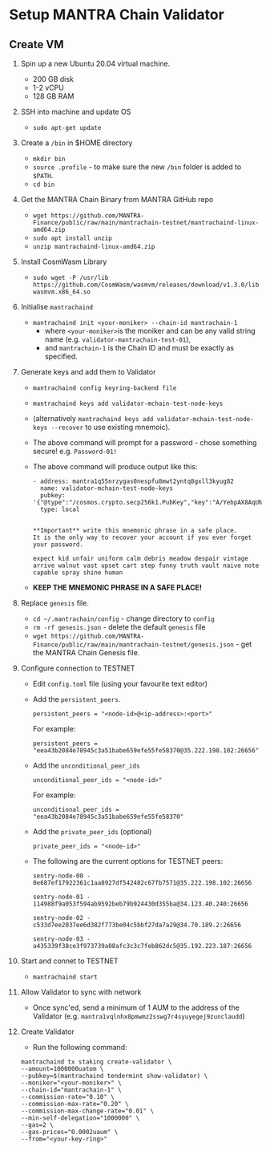 # Setup MANTRA Chain Validator

## Create VM

1. Spin up a new Ubuntu 20.04 virtual machine.
	- 200 GB disk
	- 1-2 vCPU
	- 128 GB RAM
2. SSH into machine and update OS
	- `sudo apt-get update`
3. Create a `/bin` in $HOME directory
	- `mkdir bin`
	- `source .profile` - to make sure the new `/bin` folder is added to `$PATH`.
	- `cd bin`
4.  Get the MANTRA Chain Binary from MANTRA GitHub repo
	- `wget https://github.com/MANTRA-Finance/public/raw/main/mantrachain-testnet/mantrachaind-linux-amd64.zip`
	- `sudo apt install unzip`
	- `unzip mantrachaind-linux-amd64.zip`
5. Install CosmWasm Library
	- `sudo wget -P /usr/lib https://github.com/CosmWasm/wasmvm/releases/download/v1.3.0/libwasmvm.x86_64.so`
5. Initialise `mantrachaind`
	- `mantrachaind init <your-moniker> --chain-id mantrachain-1`
		- where `<your-moniker>`is the moniker and can be any valid string name (e.g. `validator-mantrachain-test-01`),
		- and `mantrachain-1` is the Chain ID and must be exactly as specified.
6. Generate keys and add them to Validator
	- `mantrachaind config keyring-backend file`
	- `mantrachaind keys add validator-mchain-test-node-keys`
	- (alternatively `mantrachaind keys add validator-mchain-test-node-keys --recover` to use existing mnemoic).
	- The above command will prompt for a password - chose something secure! e.g. `Password-01!`
	- The above command will produce output like this:

		```
		- address: mantra1q55nrzygas0nespfu8mwt2yntq8gxll3kyug82
		  name: validator-mchain-test-node-keys
		  pubkey: '{"@type":"/cosmos.crypto.secp256k1.PubKey","key":"A/YebpAX8AqUNcNXcqIy53fJo8BGFCSaQA5A0XQWMlCG"}'
		  type: local
		
		
		**Important** write this mnemonic phrase in a safe place.
		It is the only way to recover your account if you ever forget your password.
		
		expect kid unfair uniform calm debris meadow despair vintage arrive walnut vast upset cart step funny truth vault naive note capable spray shine human
		```
	- **KEEP THE MNEMONIC PHRASE IN A SAFE PLACE!**

7. Replace `genesis` file.
	- `cd ~/.mantrachain/config` - change directory to `config`
	- `rm -rf genesis.json` - delete the default `genesis` file
	-  `wget https://github.com/MANTRA-Finance/public/raw/main/mantrachain-testnet/genesis.json` - get the MANTRA Chain Genesis file.
8. Configure connection to TESTNET
	- Edit `config.toml` file (using your favourite text editor)
	- Add the `persistent_peers`.  
	
		```		
		persistent_peers = "<node-id>@<ip-address>:<port>"
		```
		For example:
		
		```		
		persistent_peers = "eea43b2084e78945c3a51babe659efe55fe58370@35.222.198.102:26656"
		```
		
	- Add the `unconditional_peer_ids`
	
		```
		unconditional_peer_ids = "<node-id>"
		```
		For example:
		
		```
		unconditional_peer_ids = "eea43b2084e78945c3a51babe659efe55fe58370"
		```
		
	- Add the `private_peer_ids` (optional)
	
		```
		private_peer_ids = "<node-id>"
		```

	- The following are the current options for TESTNET peers:

		```
		sentry-node-00 - 0e687ef17922361c1aa8927df542482c67fb7571@35.222.198.102:26656

		sentry-node-01 - 114988f9a053f594ab9592beb79b924430d355ba@34.123.40.240:26656

		sentry-node-02 - c533d7ee2037ee6d382f773be04c5bbf27da7a29@34.70.189.2:26656

		sentry-node-03 - a435339f38ce3f973739a08afc3c3c7feb862dc5@35.192.223.187:26656
		```
9. Start and connet to TESTNET

	- `mantrachaind start`

10. Allow Validator to sync with network
	-	Once sync'ed, send a minimum of 1 AUM to the address of the Validator (e.g. `mantra1vqlnhx8pmwmz2sswg7r4syuyegej9zunclaudd`)
11. Create Validator
	- Run the following command:

	```
	mantrachaind tx staking create-validator \
	--amount=1000000uatom \
	--pubkey=$(mantrachaind tendermint show-validator) \
	--moniker="<your-moniker>" \
	--chain-id="mantrachain-1" \
	--commission-rate="0.10" \
	--commission-max-rate="0.20" \
	--commission-max-change-rate="0.01" \
	--min-self-delegation="1000000" \
	--gas=2 \
	--gas-prices="0.0002uaum" \
	--from="<your-key-ring>"
	```
	